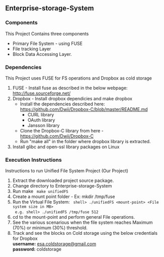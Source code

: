 ## Enterprise-storage-System

### Components
This Project Contains three components 
   - Primary File System - using FUSE
   - File tracking Layer
   - Block Data Accessing Layer.

### Dependencies

This Project uses FUSE for FS operations and Dropbox as cold storage
   
   1. FUSE - Install fuse as described in the below webpage:     
      http://fuse.sourceforge.net/
   2. Dropbox - Install dropbox dependicies and make dropbox
      * Install the dependencies described here:   
         https://github.com/Dwii/Dropbox-C/blob/master/README.md
         *   CURL library
         *   OAuth library
         *   Jansson library
      * Clone the Dropbox-C library from here - https://github.com/Dwii/Dropbox-C
      * Run "make all" in the folder where dropbox library is extracted.
   3. Install glibc and open-ssl library packages on Linux

### Execution Instructions
Instructions to run Unified File System Project (Our Project)

   1. Extract the downloaded project source package.
   2. Change directory to Enterprise-storage-System
   3. Run make
      ``` make unifiedFS```
   4. Create a mount point folder - Ex: mkdir /tmp/fuse  
   5. Run the Virtual File System:   ``` shell> ./unifiedFS <mount-point> <File system size in MB>```     
      ``` e.g. shell> ./unifiedFS /tmp/fuse 512``` 
   6. cd to the mount-point and perform general File operations.
   7. See the various scenarious when the file system reaches Maximum (70%) or minimum (30%) threshold.
   8. Track and see the blocks on Cold storage using the below credentials for Dropbox    
      **username:** esa.coldstorage@gmail.com      
      **password:** coldstorage
    
      

    
